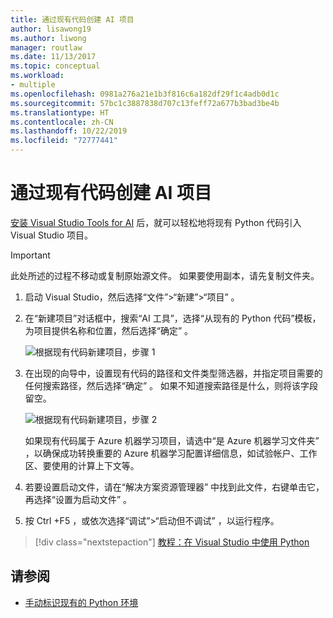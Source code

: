 ```yaml
---
title: 通过现有代码创建 AI 项目
author: lisawong19
ms.author: liwong
manager: routlaw
ms.date: 11/13/2017
ms.topic: conceptual
ms.workload:
- multiple
ms.openlocfilehash: 0981a276a21e1b3f816c6a182df29f1c4adb0d1c
ms.sourcegitcommit: 57bc1c3887838d707c13feff72a677b3bad3be4b
ms.translationtype: HT
ms.contentlocale: zh-CN
ms.lasthandoff: 10/22/2019
ms.locfileid: "72777441"
---
```

# <a name="create-an-ai-project-from-existing-code"></a>通过现有代码创建 AI 项目

[安装 Visual Studio Tools for AI](installation.md) 后，就可以轻松地将现有 Python 代码引入 Visual Studio 项目。

> [!Important]
> 此处所述的过程不移动或复制原始源文件。 如果要使用副本，请先复制文件夹。

1. 启动 Visual Studio，然后选择“文件”>“新建”>“项目”  。

2. 在“新建项目”对话框中，搜索“AI 工具”，选择“从现有的 Python 代码”模板，为项目提供名称和位置，然后选择“确定”     。

   ![根据现有代码新建项目，步骤 1](media/create-project-existing/new-ai-project.png)

3. 在出现的向导中，设置现有代码的路径和文件类型筛选器，并指定项目需要的任何搜索路径，然后选择“确定”  。 如果不知道搜索路径是什么，则将该字段留空。

   ![根据现有代码新建项目，步骤 2](media/create-project-existing/azurebatch-newproject.png)

   如果现有代码属于 Azure 机器学习项目，请选中“是 Azure 机器学习文件夹”  ，以确保成功转换重要的 Azure 机器学习配置详细信息，如试验帐户、工作区、要使用的计算上下文等。

4. 若要设置启动文件，请在“解决方案资源管理器”  中找到此文件，右键单击它，再选择“设置为启动文件”  。

5. 按 Ctrl  +F5  ，或依次选择“调试”>“启动但不调试”  ，以运行程序。

> [!div class="nextstepaction"]
> [教程：在 Visual Studio 中使用 Python](../python/tutorial-working-with-python-in-visual-studio-step-00-installation.md)

## <a name="see-also"></a>请参阅

- [手动标识现有的 Python 环境](../python/managing-python-environments-in-visual-studio.md#manually-identify-an-existing-environment)
